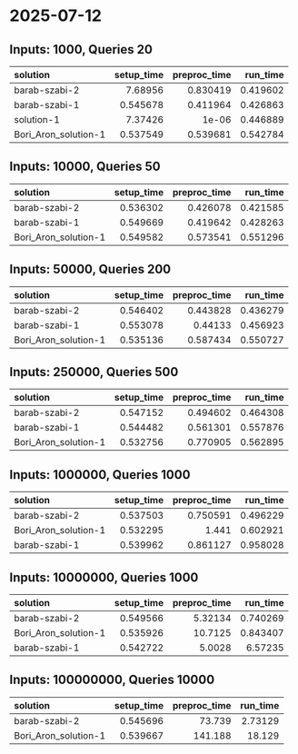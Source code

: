 # 2025-07-12

## Inputs: 1000, Queries 20

| solution             |   setup_time |   preproc_time |   run_time |
|:---------------------|-------------:|---------------:|-----------:|
| barab-szabi-2        |     7.68956  |       0.830419 |   0.419602 |
| barab-szabi-1        |     0.545678 |       0.411964 |   0.426863 |
| solution-1           |     7.37426  |       1e-06    |   0.446889 |
| Bori_Aron_solution-1 |     0.537549 |       0.539681 |   0.542784 |

## Inputs: 10000, Queries 50

| solution             |   setup_time |   preproc_time |   run_time |
|:---------------------|-------------:|---------------:|-----------:|
| barab-szabi-2        |     0.536302 |       0.426078 |   0.421585 |
| barab-szabi-1        |     0.549669 |       0.419642 |   0.428263 |
| Bori_Aron_solution-1 |     0.549582 |       0.573541 |   0.551296 |

## Inputs: 50000, Queries 200

| solution             |   setup_time |   preproc_time |   run_time |
|:---------------------|-------------:|---------------:|-----------:|
| barab-szabi-2        |     0.546402 |       0.443828 |   0.436279 |
| barab-szabi-1        |     0.553078 |       0.44133  |   0.456923 |
| Bori_Aron_solution-1 |     0.535136 |       0.587434 |   0.550727 |

## Inputs: 250000, Queries 500

| solution             |   setup_time |   preproc_time |   run_time |
|:---------------------|-------------:|---------------:|-----------:|
| barab-szabi-2        |     0.547152 |       0.494602 |   0.464308 |
| barab-szabi-1        |     0.544482 |       0.561301 |   0.557876 |
| Bori_Aron_solution-1 |     0.532756 |       0.770905 |   0.562895 |

## Inputs: 1000000, Queries 1000

| solution             |   setup_time |   preproc_time |   run_time |
|:---------------------|-------------:|---------------:|-----------:|
| barab-szabi-2        |     0.537503 |       0.750591 |   0.496229 |
| Bori_Aron_solution-1 |     0.532295 |       1.441    |   0.602921 |
| barab-szabi-1        |     0.539962 |       0.861127 |   0.958028 |

## Inputs: 10000000, Queries 1000

| solution             |   setup_time |   preproc_time |   run_time |
|:---------------------|-------------:|---------------:|-----------:|
| barab-szabi-2        |     0.549566 |        5.32134 |   0.740269 |
| Bori_Aron_solution-1 |     0.535926 |       10.7125  |   0.843407 |
| barab-szabi-1        |     0.542722 |        5.0028  |   6.57235  |

## Inputs: 100000000, Queries 10000

| solution             |   setup_time |   preproc_time |   run_time |
|:---------------------|-------------:|---------------:|-----------:|
| barab-szabi-2        |     0.545696 |         73.739 |    2.73129 |
| Bori_Aron_solution-1 |     0.539667 |        141.188 |   18.129   |
